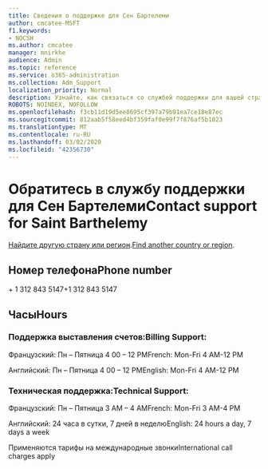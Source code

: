 ```yaml
---
title: Сведения о поддержке для Сен Бартелеми
author: cmcatee-MSFT
f1.keywords:
- NOCSH
ms.author: cmcatee
manager: mnirkhe
audience: Admin
ms.topic: reference
ms.service: o365-administration
ms.collection: Adm_Support
localization_priority: Normal
description: Узнайте, как связаться со службой поддержки для вашей страны или региона.
ROBOTS: NOINDEX, NOFOLLOW
ms.openlocfilehash: f3cb11d19d5ee8695cf397a79b91ea7ce18e87ec
ms.sourcegitcommit: 812aab5f58eed4bf359faf0e99f7f876af5b1023
ms.translationtype: MT
ms.contentlocale: ru-RU
ms.lasthandoff: 03/02/2020
ms.locfileid: "42356730"
---
```

# <a name="contact-support-for-saint-barthelemy"></a><span data-ttu-id="9a988-103">Обратитесь в службу поддержки для Сен Бартелеми</span><span class="sxs-lookup"><span data-stu-id="9a988-103">Contact support for Saint Barthelemy</span></span>

<span data-ttu-id="9a988-104">[Найдите другую страну или регион](../contact-support-for-business-products.md).</span><span class="sxs-lookup"><span data-stu-id="9a988-104">[Find another country or region](../contact-support-for-business-products.md).</span></span>

## <a name="phone-number"></a><span data-ttu-id="9a988-105">Номер телефона</span><span class="sxs-lookup"><span data-stu-id="9a988-105">Phone number</span></span>
<span data-ttu-id="9a988-106">+ 1 312 843 5147</span><span class="sxs-lookup"><span data-stu-id="9a988-106">+1 312 843 5147</span></span>

## <a name="hours"></a><span data-ttu-id="9a988-107">Часы</span><span class="sxs-lookup"><span data-stu-id="9a988-107">Hours</span></span>
### <a name="billing-support"></a><span data-ttu-id="9a988-108">Поддержка выставления счетов:</span><span class="sxs-lookup"><span data-stu-id="9a988-108">Billing Support:</span></span>

<span data-ttu-id="9a988-109">Французский: Пн – Пятница 4 00 – 12 РМ</span><span class="sxs-lookup"><span data-stu-id="9a988-109">French: Mon-Fri 4 AM-12 PM</span></span>

<span data-ttu-id="9a988-110">Английский: Пн – Пятница 4 00 – 12 РМ</span><span class="sxs-lookup"><span data-stu-id="9a988-110">English: Mon-Fri 4 AM-12 PM</span></span>

### <a name="technical-support"></a><span data-ttu-id="9a988-111">Техническая поддержка:</span><span class="sxs-lookup"><span data-stu-id="9a988-111">Technical Support:</span></span>

<span data-ttu-id="9a988-112">Французский: Пн – Пятница 3 AM – 4 AM</span><span class="sxs-lookup"><span data-stu-id="9a988-112">French: Mon-Fri 3 AM-4 PM</span></span>

<span data-ttu-id="9a988-113">Английский: 24 часа в сутки, 7 дней в неделю</span><span class="sxs-lookup"><span data-stu-id="9a988-113">English: 24 hours a day, 7 days a week</span></span>

<span data-ttu-id="9a988-114">Применяются тарифы на международные звонки</span><span class="sxs-lookup"><span data-stu-id="9a988-114">International call charges apply</span></span>
